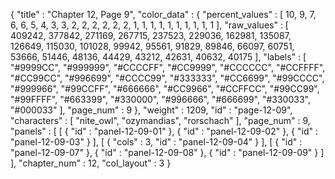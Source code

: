 {
  "title" : "Chapter 12, Page 9",
  "color_data" : {
    "percent_values" : [
      10,
      9,
      7,
      6,
      6,
      5,
      4,
      3,
      3,
      2,
      2,
      2,
      2,
      2,
      2,
      1,
      1,
      1,
      1,
      1,
      1,
      1,
      1,
      1,
      1
    ],
    "raw_values" : [
      409242,
      377842,
      271169,
      267715,
      237523,
      229036,
      162981,
      135087,
      126649,
      115030,
      101028,
      99942,
      95561,
      91829,
      89846,
      66097,
      60751,
      53666,
      51446,
      48136,
      44429,
      43212,
      42631,
      40632,
      40175
    ],
    "labels" : [
      "#9999CC",
      "#999999",
      "#CCCCFF",
      "#CC9999",
      "#CCCCCC",
      "#CCFFFF",
      "#CC99CC",
      "#996699",
      "#CCCC99",
      "#333333",
      "#CC6699",
      "#99CCCC",
      "#999966",
      "#99CCFF",
      "#666666",
      "#CC9966",
      "#CCFFCC",
      "#99CC99",
      "#99FFFF",
      "#663399",
      "#330000",
      "#996666",
      "#666699",
      "#330033",
      "#000033"
    ],
    "page_num" : 9
  },
  "weight" : 1209,
  "id" : "page-12-09",
  "characters" : [
    "nite_owl",
    "ozymandias",
    "rorschach"
  ],
  "page_num" : 9,
  "panels" : [
    [
      {
        "id" : "panel-12-09-01"
      },
      {
        "id" : "panel-12-09-02"
      },
      {
        "id" : "panel-12-09-03"
      }
    ],
    [
      {
        "cols" : 3,
        "id" : "panel-12-09-04"
      }
    ],
    [
      {
        "id" : "panel-12-09-07"
      },
      {
        "id" : "panel-12-09-08"
      },
      {
        "id" : "panel-12-09-09"
      }
    ]
  ],
  "chapter_num" : 12,
  "col_layout" : 3
}
